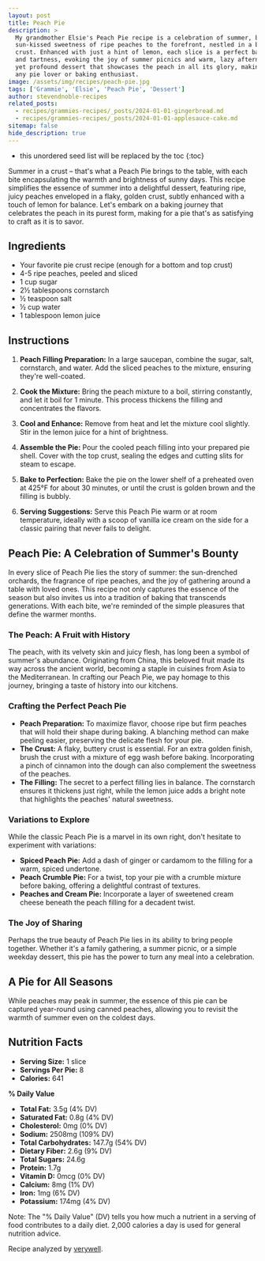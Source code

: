```yaml
---
layout: post
title: Peach Pie
description: >
  My grandmother Elsie's Peach Pie recipe is a celebration of summer, bringing the
  sun-kissed sweetness of ripe peaches to the forefront, nestled in a beautifully flaky
  crust. Enhanced with just a hint of lemon, each slice is a perfect balance of sweetness
  and tartness, evoking the joy of summer picnics and warm, lazy afternoons. It's a simple
  yet profound dessert that showcases the peach in all its glory, making it a must-try for
  any pie lover or baking enthusiast.
image: /assets/img/recipes/peach-pie.jpg
tags: ['Grammie', 'Elsie', 'Peach Pie', 'Dessert']
author: stevendnoble-recipes
related_posts:
  - recipes/grammies-recipes/_posts/2024-01-01-gingerbread.md
  - recipes/grammies-recipes/_posts/2024-01-01-applesauce-cake.md
sitemap: false
hide_description: true
---
```


* this unordered seed list will be replaced by the toc
{:toc}

Summer in a crust – that's what a Peach Pie brings to the table, with each bite encapsulating the warmth and brightness of sunny days. This recipe simplifies the essence of summer into a delightful dessert, featuring ripe, juicy peaches enveloped in a flaky, golden crust, subtly enhanced with a touch of lemon for balance. Let's embark on a baking journey that celebrates the peach in its purest form, making for a pie that's as satisfying to craft as it is to savor.

## Ingredients

* Your favorite pie crust recipe (enough for a bottom and top crust)
* 4-5 ripe peaches, peeled and sliced
* 1 cup sugar
* 2½ tablespoons cornstarch
* ½ teaspoon salt
* ½ cup water
* 1 tablespoon lemon juice

## Instructions

1. **Peach Filling Preparation:** In a large saucepan, combine the sugar, salt, cornstarch, and water. Add the sliced peaches to the mixture, ensuring they're well-coated.

2. **Cook the Mixture:** Bring the peach mixture to a boil, stirring constantly, and let it boil for 1 minute. This process thickens the filling and concentrates the flavors.

3. **Cool and Enhance:** Remove from heat and let the mixture cool slightly. Stir in the lemon juice for a hint of brightness.

4. **Assemble the Pie:** Pour the cooled peach filling into your prepared pie shell. Cover with the top crust, sealing the edges and cutting slits for steam to escape.

5. **Bake to Perfection:** Bake the pie on the lower shelf of a preheated oven at 425°F for about 30 minutes, or until the crust is golden brown and the filling is bubbly.

6. **Serving Suggestions:**
Serve this Peach Pie warm or at room temperature, ideally with a scoop of vanilla ice cream on the side for a classic pairing that never fails to delight.

## Peach Pie: A Celebration of Summer's Bounty

In every slice of Peach Pie lies the story of summer: the sun-drenched orchards, the fragrance of ripe peaches, and the joy of gathering around a table with loved ones. This recipe not only captures the essence of the season but also invites us into a tradition of baking that transcends generations. With each bite, we're reminded of the simple pleasures that define the warmer months.

### The Peach: A Fruit with History

The peach, with its velvety skin and juicy flesh, has long been a symbol of summer's abundance. Originating from China, this beloved fruit made its way across the ancient world, becoming a staple in cuisines from Asia to the Mediterranean. In crafting our Peach Pie, we pay homage to this journey, bringing a taste of history into our kitchens.

### Crafting the Perfect Peach Pie

* **Peach Preparation:** To maximize flavor, choose ripe but firm peaches that will hold their shape during baking. A blanching method can make peeling easier, preserving the delicate flesh for your pie.
* **The Crust:** A flaky, buttery crust is essential. For an extra golden finish, brush the crust with a mixture of egg wash before baking. Incorporating a pinch of cinnamon into the dough can also complement the sweetness of the peaches.
* **The Filling:** The secret to a perfect filling lies in balance. The cornstarch ensures it thickens just right, while the lemon juice adds a bright note that highlights the peaches' natural sweetness.

### Variations to Explore

While the classic Peach Pie is a marvel in its own right, don't hesitate to experiment with variations:

* **Spiced Peach Pie:** Add a dash of ginger or cardamom to the filling for a warm, spiced undertone.
* **Peach Crumble Pie:** For a twist, top your pie with a crumble mixture before baking, offering a delightful contrast of textures.
* **Peaches and Cream Pie:** Incorporate a layer of sweetened cream cheese beneath the peach filling for a decadent twist.

### The Joy of Sharing

Perhaps the true beauty of Peach Pie lies in its ability to bring people together. Whether it's a family gathering, a summer picnic, or a simple weekday dessert, this pie has the power to turn any meal into a celebration.

## A Pie for All Seasons

While peaches may peak in summer, the essence of this pie can be captured year-round using canned peaches, allowing you to revisit the warmth of summer even on the coldest days.

## Nutrition Facts

* **Serving Size:** 1 slice
* **Servings Per Pie:** 8
* **Calories:** 641

**% Daily Value**

* **Total Fat:** 3.5g (4% DV)
* **Saturated Fat:** 0.8g (4% DV)
* **Cholesterol:** 0mg (0% DV)
* **Sodium:** 2508mg (109% DV)
* **Total Carbohydrates:** 147.7g (54% DV)
* **Dietary Fiber:** 2.6g (9% DV)
* **Total Sugars:** 24.6g
* **Protein:** 1.7g
* **Vitamin D:** 0mcg (0% DV)
* **Calcium:** 8mg (1% DV)
* **Iron:** 1mg (6% DV)
* **Potassium:** 174mg (4% DV)

Note: The "% Daily Value" (DV) tells you how much a nutrient in a serving of food contributes to a daily diet. 2,000 calories a day is used for general nutrition advice.

Recipe analyzed by <a href="https://www.verywellfit.com/recipe-nutrition-analyzer-4157076" target="_blank">verywell</a>.

<script type="application/ld+json">
{
  "@context": "http://schema.org/",
  "@type": "Recipe",
  "name": "Peach Pie",
  "author": {
    "@type": "Person",
    "name": "Steven D Noble"
  },
  "image": "peach-pie.jpg",
  "description": "This Peach Pie recipe encapsulates the essence of summer, featuring ripe peaches in a flaky crust, highlighted with lemon juice.",
  "recipeYield": "8 servings",
  "recipeIngredient": [
    "4-5 ripe peaches, peeled and sliced",
    "1 cup sugar",
    "2½ tablespoons cornstarch",
    "½ teaspoon salt",
    "½ cup water",
    "1 tablespoon lemon juice",
    "Pie crust"
  ],
  "recipeInstructions": [
    "Combine sugar, salt, cornstarch, water, and peaches in a saucepan.",
    "Bring to a boil, boil for 1 minute, cool, then add lemon juice.",
    "Pour into pie shell, cover with top pastry, and bake at 425°F for 30 minutes."
  ],
  "nutrition": {
    "@type": "NutritionInformation",
    "servingSize": "1 slice",
    "calories": "641 calories",
    "fatContent": "3.5g",
    "saturatedFatContent": "0.8g",
    "cholesterolContent": "0mg",
    "sodiumContent": "2508mg",
    "carbohydrateContent": "147.7g",
    "fiberContent": "2.6g",
    "sugarContent": "24.6g",
    "proteinContent": "1.7g"
  }
}
</script>
